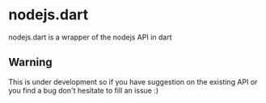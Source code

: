 # nodejs.dart

nodejs.dart is a wrapper of the nodejs API in dart

## Warning

This is under development so if you have suggestion on the existing API or you find a bug don't hesitate to fill an issue :)
